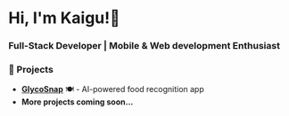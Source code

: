 # Hi, I'm Kaigu!🎀 
### Full-Stack Developer | Mobile & Web development Enthusiast  


### 📌 Projects  
- **[GlycoSnap](https://github.com/kaigu11/GlycoSnap)** 🍽️ - AI-powered food recognition app  
- **More projects coming soon...**    


